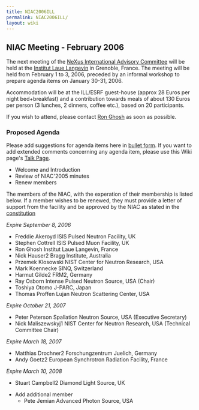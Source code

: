 ```yaml
---
title: NIAC2006ILL
permalink: NIAC2006ILL/
layout: wiki
---
```


NIAC Meeting - February 2006
----------------------------

The next meeting of the [ NeXus International Advisory
Committee](NIAC "wikilink") will be held at the [Institut Laue
Langevin](http://www.ill.fr) in Grenoble, France. The meeting will be
held from February 1 to 3, 2006, preceded by an informal workshop to
prepare agenda items on January 30-31, 2006.

Accommodation will be at the ILL/ESRF guest-house (approx 28 Euros per
night bed+breakfast) and a contribution towards meals of about 130 Euros
per person (3 lunches, 2 dinners, coffee etc.), based on 20
participants.

If you wish to attend, please contact [Ron Ghosh](mailto:ghosh@ill.fr)
as soon as possible.

### Proposed Agenda

Please add suggestions for agenda items here in [ bullet
form](Help:Editing#Lists "wikilink"). If you want to add extended
comments concerning any agenda item, please use this Wiki page's [ Talk
Page](Talk:NIAC_Meetings "wikilink").

-   Welcome and Introduction
-   Review of NIAC'2005 minutes
-   Renew members

The members of the NIAC, with the experation of their membership is
listed below. If a member wishes to be renewed, they must provide a
letter of support from the facility and be approved by the NIAC as
stated in the [constitution](NIAC "wikilink")

*Expire September 8, 2006*

-   Freddie Akeroyd ISIS Pulsed Neutron Facility, UK
-   Stephen Cottrell ISIS Pulsed Muon Facility, UK
-   Ron Ghosh Institut Laue Langevin, France
-   Nick Hauser2 Bragg Institute, Australia
-   Przemek Klosowski NIST Center for Neutron Research, USA
-   Mark Koennecke SINQ, Switzerland
-   Harmut Gilde2 FRM2, Germany
-   Ray Osborn Intense Pulsed Neutron Source, USA (Chair)
-   Toshiya Otomo J-PARC, Japan
-   Thomas Proffen Lujan Neutron Scattering Center, USA

*Expire October 21, 2007*

-   Peter Peterson Spallation Neutron Source, USA (Executive Secretary)
-   Nick Maliszewskyj1 NIST Center for Neutron Research, USA (Technical
    Committee Chair)

*Expire March 18, 2007*

-   Matthias Drochner2 Forschungzentrum Juelich, Germany
-   Andy Goetz2 European Synchrotron Radiation Facility, France

*Expire March 10, 2008*

-   Stuart Campbell2 Diamond Light Source, UK

<!-- -->

-   Add additional member
    -   Pete Jemian Advanced Photon Source, USA

